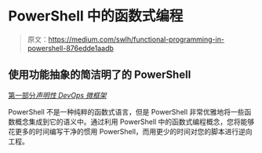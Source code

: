 # PowerShell 中的函数式编程

> 原文：<https://medium.com/swlh/functional-programming-in-powershell-876edde1aadb>

## 使用功能抽象的简洁明了的 PowerShell

[第一部分*声明性 DevOps 微框架*](/@cjkuech/declarative-devops-microframeworks-9908c8d05332)

PowerShell 不是一种纯粹的函数式语言，但是 PowerShell 非常优雅地将一些函数概念集成到它的语义中。通过利用 PowerShell 中的函数式编程概念，您将能够花更多的时间编写干净的惯用 PowerShell，而用更少的时间对您的脚本进行逆向工程。